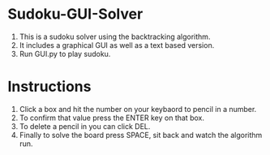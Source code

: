 # Sudoku-GUI-Solver
1. This is a sudoku solver using the backtracking algorithm. 
2. It includes a graphical GUI as well as a text based version.
3. Run GUI.py to play sudoku.

# Instructions
1. Click a box and hit the number on your keybaord to pencil in a number. 
2. To confirm that value press the ENTER key on that box. 
3. To delete a pencil in you can click DEL. 
4. Finally to solve the board press SPACE, sit back and watch the algorithm run.



